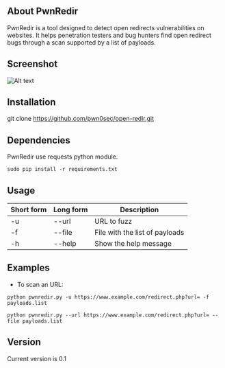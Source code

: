 ## About PwnRedir

PwnRedir is a tool designed to detect open redirects vulnerabilities on websites. It helps penetration testers and bug hunters find open redirect bugs through a scan supported by a list of payloads.

## Screenshot
![Alt text](https://github.com/pwn0sec/open-redir/blob/master/banner.PNG?raw=true)

## Installation
git clone https://github.com/pwn0sec/open-redir.git

## Dependencies
PwnRedir use requests python module.
```
sudo pip install -r requirements.txt
```

## Usage
| Short form | Long form | Description |
| --- | --- | --- |
| -u | --url | URL to fuzz |
| -f | --file | File with the list of payloads |
| -h | --help | Show the help message |

## Examples
* To scan an URL:
```
python pwnredir.py -u https://www.example.com/redirect.php?url= -f payloads.list
```
```
python pwnredir.py --url https://www.example.com/redirect.php?url= --file payloads.list
```

## Version
Current version is 0.1
